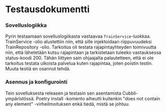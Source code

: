 # Testausdokumentti
### Sovelluslogiikka
Pyrin testaamaan sovelluslogiikasta vastaavaa `TrainService`-luokkaa. TrainService -olio alustettiin niin, että sille injektoidaan riippuvuudeksi 
TrainRepository -olio. Tarkoitus oli testata rajapintayhteyden toimivuutta niin, että lähetetään kutsu rajapintaan ja tarkistetaan tuleeko vastauksessa
status-koodi 200. Tähän liittyen sain ohjaajalta palautetteen, että ei ole tarkoitus testata ulkoista palvelua kuten rajapintaa, joten poistin testin.
Muuta testiä en osannut tehdä.
### Asennus ja konfigurointi
Tein sovelluksesta releasen ja testasin sen asentamista Cubbli-ympäristössä. Poetry install -komento aiheutti kuitenkin "does not contain any element" 
-virheilmoituksen enkä tiedä, mistä se johtuu.
